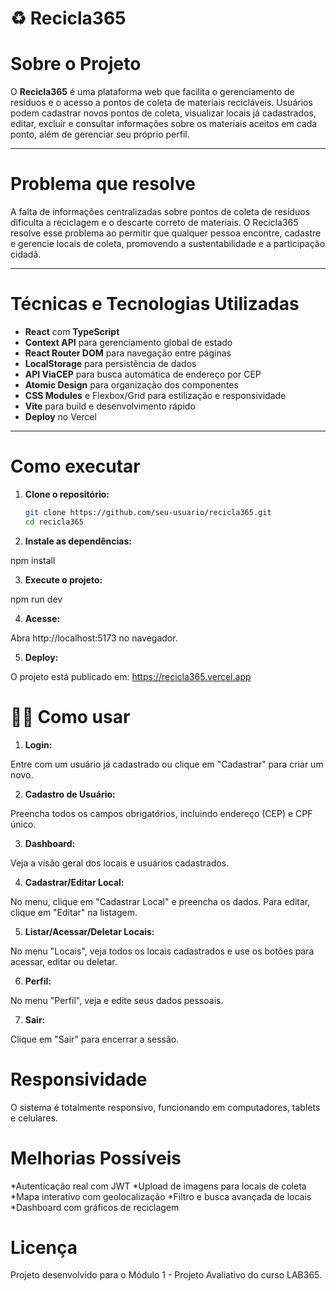 # ♻️ Recicla365

# Sobre o Projeto

O **Recicla365** é uma plataforma web que facilita o gerenciamento de resíduos e o acesso a pontos de coleta de materiais recicláveis. Usuários podem cadastrar novos pontos de coleta, visualizar locais já cadastrados, editar, excluir e consultar informações sobre os materiais aceitos em cada ponto, além de gerenciar seu próprio perfil.

---

# Problema que resolve

A falta de informações centralizadas sobre pontos de coleta de resíduos dificulta a reciclagem e o descarte correto de materiais. O Recicla365 resolve esse problema ao permitir que qualquer pessoa encontre, cadastre e gerencie locais de coleta, promovendo a sustentabilidade e a participação cidadã.

---

# Técnicas e Tecnologias Utilizadas

- **React** com **TypeScript**
- **Context API** para gerenciamento global de estado
- **React Router DOM** para navegação entre páginas
- **LocalStorage** para persistência de dados
- **API ViaCEP** para busca automática de endereço por CEP
- **Atomic Design** para organização dos componentes
- **CSS Modules** e Flexbox/Grid para estilização e responsividade
- **Vite** para build e desenvolvimento rápido
- **Deploy** no Vercel

---

# Como executar

1. **Clone o repositório:**

   ```bash
   git clone https://github.com/seu-usuario/recicla365.git
   cd recicla365

2. **Instale as dependências:**

npm install

3. **Execute o projeto:**

npm run dev

4. **Acesse:**

Abra http://localhost:5173 no navegador.

5. **Deploy:**

O projeto está publicado em: https://recicla365.vercel.app

# 👨‍💻 Como usar

1. **Login:**

Entre com um usuário já cadastrado ou clique em "Cadastrar" para criar um novo.

2. **Cadastro de Usuário:**

Preencha todos os campos obrigatórios, incluindo endereço (CEP) e CPF único.

3. **Dashboard:**

Veja a visão geral dos locais e usuários cadastrados.

4. **Cadastrar/Editar Local:**

No menu, clique em "Cadastrar Local" e preencha os dados. Para editar, clique em "Editar" na listagem.

5. **Listar/Acessar/Deletar Locais:**

No menu "Locais", veja todos os locais cadastrados e use os botões para acessar, editar ou deletar.

6. **Perfil:**

No menu "Perfil", veja e edite seus dados pessoais.

7. **Sair:**

Clique em "Sair" para encerrar a sessão.

# Responsividade

O sistema é totalmente responsivo, funcionando em computadores, tablets e celulares.

# Melhorias Possíveis

*Autenticação real com JWT
*Upload de imagens para locais de coleta
*Mapa interativo com geolocalização
*Filtro e busca avançada de locais
*Dashboard com gráficos de reciclagem

# Licença

Projeto desenvolvido para o Módulo 1 - Projeto Avaliativo do curso LAB365.